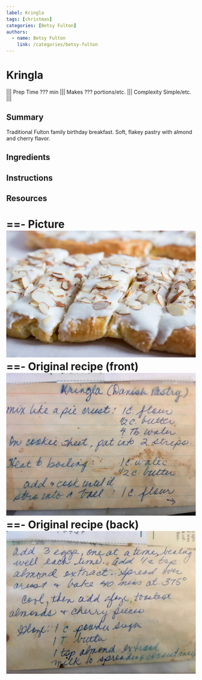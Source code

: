 ```yaml
---
label: Kringla
tags: [christmas]
categories: [Betsy Fulton]
authors:
  - name: Betsy Fulton
    link: /categories/betsy-fulton
---
```


# Kringla

||| Prep Time
??? min
||| Makes
??? portions/etc.
||| Complexity
Simple/etc.
|||

## Summary
Traditional Fulton family birthday breakfast. Soft, flakey pastry with almond and cherry flavor.

## Ingredients
## Instructions
## Resources
==- Picture
![](/static/banners/tmp/kringla.webp)
==- Original recipe (front)
![](/static/recipes/kringla-front.jpg)
==- Original recipe (back)
![](/static/recipes/kringla-back.jpg)
===
